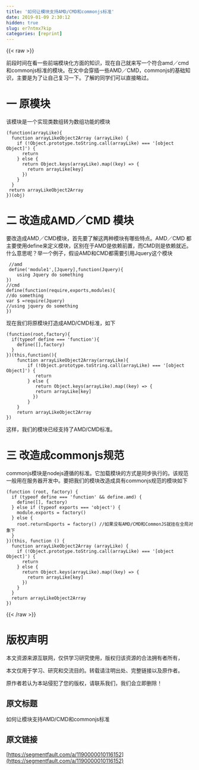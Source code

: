 ```yaml
---
title: '如何让模块支持AMD/CMD和commonjs标准' 
date: 2019-01-09 2:30:12
hidden: true
slug: er7ntmx7kip
categories: [reprint]
---
```


{{< raw >}}

                    
<p>前段时间在看一些前端模块化方面的知识，现在自己就来写一个符合amd／cmd 和commonjs标准的模块。在文中会穿插一些AMD／CMD，commonjs的基础知识，主要是为了让自己复习一下。了解的同学们可以直接略过。</p>
<h1 id="articleHeader0">一 原模块</h1>
<p>该模块是一个实现类数组转为数组功能的模块</p>
<div class="widget-codetool" style="display:none;">
      <div class="widget-codetool--inner">
      <span class="selectCode code-tool" data-toggle="tooltip" data-placement="top" title="" data-original-title="全选"></span>
      <span type="button" class="copyCode code-tool" data-toggle="tooltip" data-placement="top" data-clipboard-text="(function(arrayLike){
  function arrayLikeObject2Array (arrayLike) {
    if (!Object.prototype.toString.call(arrayLike) === '[object Object]') {
      return
    } else {
      return Object.keys(arrayLike).map((key) => {
        return arrayLike[key]
      })
    }
  }
 return arrayLikeObject2Array
})(obj)" title="" data-original-title="复制"></span>
      <span type="button" class="saveToNote code-tool" data-toggle="tooltip" data-placement="top" title="" data-original-title="放进笔记"></span>
      </div>
      </div><pre class="hljs clojure"><code>(<span class="hljs-name">function</span>(<span class="hljs-name">arrayLike</span>){
  function arrayLikeObject2Array (<span class="hljs-name">arrayLike</span>) {
    if (<span class="hljs-name">!Object.prototype.toString.call</span>(<span class="hljs-name">arrayLike</span>) === '[object Object]') {
      return
    } else {
      return Object.keys(<span class="hljs-name">arrayLike</span>).map((<span class="hljs-name"><span class="hljs-builtin-name">key</span></span>) =&gt; {
        return arrayLike[key]
      })
    }
  }
 return arrayLikeObject2Array
})(<span class="hljs-name">obj</span>)</code></pre>
<h1 id="articleHeader1">二 改造成AMD／CMD 模块</h1>
<p>要改造成AMD／CMD模块，首先要了解这两种模块有哪些特点。AMD／CMD 都主要使用define来定义模块，区别在于AMD是依赖前置，而CMD则是依赖就近。什么意思呢？举一个例子，假设AMD和CMD都需要引用Jquery这个模块</p>
<div class="widget-codetool" style="display:none;">
      <div class="widget-codetool--inner">
      <span class="selectCode code-tool" data-toggle="tooltip" data-placement="top" title="" data-original-title="全选"></span>
      <span type="button" class="copyCode code-tool" data-toggle="tooltip" data-placement="top" data-clipboard-text=" //amd
 define('module1',[Jquery],function(Jquery){
    using Jquery do something
})
//cmd 
define(function(require,exports,modules){
//do something
var $ =require(Jquery)
//using jquery do something
})" title="" data-original-title="复制"></span>
      <span type="button" class="saveToNote code-tool" data-toggle="tooltip" data-placement="top" title="" data-original-title="放进笔记"></span>
      </div>
      </div><pre class="hljs javascript"><code> <span class="hljs-comment">//amd</span>
 define(<span class="hljs-string">'module1'</span>,[Jquery],<span class="hljs-function"><span class="hljs-keyword">function</span>(<span class="hljs-params">Jquery</span>)</span>{
    using Jquery <span class="hljs-keyword">do</span> something
})
<span class="hljs-comment">//cmd </span>
define(<span class="hljs-function"><span class="hljs-keyword">function</span>(<span class="hljs-params">require,exports,modules</span>)</span>{
<span class="hljs-comment">//do something</span>
<span class="hljs-keyword">var</span> $ =<span class="hljs-built_in">require</span>(Jquery)
<span class="hljs-comment">//using jquery do something</span>
})</code></pre>
<p>现在我们将原模块打造成AMD/CMD标准，如下</p>
<div class="widget-codetool" style="display:none;">
      <div class="widget-codetool--inner">
      <span class="selectCode code-tool" data-toggle="tooltip" data-placement="top" title="" data-original-title="全选"></span>
      <span type="button" class="copyCode code-tool" data-toggle="tooltip" data-placement="top" data-clipboard-text="(function(root,factory){
  if(typeof define === 'function'){
    define([],factory)
  }
})(this,function(){
    function arrayLikeObject2Array(arrayLike){
        if (!Object.prototype.toString.call(arrayLike) === '[object Object]') {
           return
        } else {
           return Object.keys(arrayLike).map((key) => {
           return arrayLike[key]
          })
        }
    }
    return arrayLikeObject2Array     
})" title="" data-original-title="复制"></span>
      <span type="button" class="saveToNote code-tool" data-toggle="tooltip" data-placement="top" title="" data-original-title="放进笔记"></span>
      </div>
      </div><pre class="hljs clojure"><code>(<span class="hljs-name">function</span>(<span class="hljs-name">root</span>,factory){
  if(<span class="hljs-name">typeof</span> define === 'function'){
    define([],factory)
  }
})(<span class="hljs-name">this</span>,function(){
    function arrayLikeObject2Array(<span class="hljs-name">arrayLike</span>){
        if (<span class="hljs-name">!Object.prototype.toString.call</span>(<span class="hljs-name">arrayLike</span>) === '[object Object]') {
           return
        } else {
           return Object.keys(<span class="hljs-name">arrayLike</span>).map((<span class="hljs-name"><span class="hljs-builtin-name">key</span></span>) =&gt; {
           return arrayLike[key]
          })
        }
    }
    return arrayLikeObject2Array     
})</code></pre>
<p>这样，我们的模块已经支持了AMD/CMD标准。</p>
<h1 id="articleHeader2">三 改造成commonjs规范</h1>
<p>commonjs模块是nodejs遵循的标准。它加载模块的方式是同步执行的。该规范一般用在服务器开发中。要把我们的模块改造成具有commonjs规范的模块如下</p>
<div class="widget-codetool" style="display:none;">
      <div class="widget-codetool--inner">
      <span class="selectCode code-tool" data-toggle="tooltip" data-placement="top" title="" data-original-title="全选"></span>
      <span type="button" class="copyCode code-tool" data-toggle="tooltip" data-placement="top" data-clipboard-text="(function (root, factory) {
  if (typeof define === 'function' &amp;&amp; define.amd) {
    define([], factory)
  } else if (typeof exports === 'object') {
    module.exports = factory()
  } else {
    root.returnExports = factory() //如果没有AMD/CMD和CommonJS就挂在全局对象下
  }
})(this, function () {
  function arrayLikeObject2Array (arrayLike) {
    if (!Object.prototype.toString.call(arrayLike) === '[object Object]') {
      return
    } else {
      return Object.keys(arrayLike).map((key) => {
        return arrayLike[key]
      })
    }
  }
  return arrayLikeObject2Array
})" title="" data-original-title="复制"></span>
      <span type="button" class="saveToNote code-tool" data-toggle="tooltip" data-placement="top" title="" data-original-title="放进笔记"></span>
      </div>
      </div><pre class="hljs clojure"><code>(<span class="hljs-name">function</span> (<span class="hljs-name">root</span>, factory) {
  if (<span class="hljs-name">typeof</span> define === 'function' &amp;&amp; define.amd) {
    define([], factory)
  } else if (<span class="hljs-name">typeof</span> exports === 'object') {
    module.exports = factory()
  } else {
    root.returnExports = factory() //如果没有AMD/CMD和CommonJS就挂在全局对象下
  }
})(<span class="hljs-name">this</span>, function () {
  function arrayLikeObject2Array (<span class="hljs-name">arrayLike</span>) {
    if (<span class="hljs-name">!Object.prototype.toString.call</span>(<span class="hljs-name">arrayLike</span>) === '[object Object]') {
      return
    } else {
      return Object.keys(<span class="hljs-name">arrayLike</span>).map((<span class="hljs-name"><span class="hljs-builtin-name">key</span></span>) =&gt; {
        return arrayLike[key]
      })
    }
  }
  return arrayLikeObject2Array
})</code></pre>

                
{{< /raw >}}

# 版权声明
本文资源来源互联网，仅供学习研究使用，版权归该资源的合法拥有者所有，

本文仅用于学习、研究和交流目的。转载请注明出处、完整链接以及原作者。

原作者若认为本站侵犯了您的版权，请联系我们，我们会立即删除！

## 原文标题
如何让模块支持AMD/CMD和commonjs标准

## 原文链接
[https://segmentfault.com/a/1190000010116152](https://segmentfault.com/a/1190000010116152)

